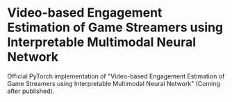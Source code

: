 # Video-based Engagement Estimation of Game Streamers using Interpretable Multimodal Neural Network
Official PyTorch implementation of "Video-based Engagement Estimation of Game Streamers using Interpretable Multimodal Neural Network" (Coming after published).
